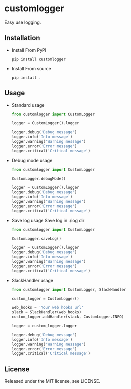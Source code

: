 customlogger
==
Easy use logging.


Installation
--
* Install From PyPI
  ```
  pip install customlogger
  ```

* Install From source
  ```
  pip install .
  ```


Usage
--
* Standard usage
  ```python
  from customlogger import CustomLogger

  logger = CustomLogger().logger

  logger.debug('Debug message')
  logger.info('Info message')
  logger.warning('Warning message')
  logger.error('Error message')
  logger.critical('Critical message')
  ```

* Debug mode usage
  ```python
  from customlogger import CustomLogger

  CustomLogger.debugMode()

  logger = CustomLogger().logger
  logger.debug('Debug message')
  logger.info('Info message')
  logger.warning('Warning message')
  logger.error('Error message')
  logger.critical('Critical message')
  ```

* Save log usage
  Save log in ./log dir
  ```python
  from customlogger import CustomLogger

  CustomLogger.saveLog()

  logger = CustomLogger().logger
  logger.debug('Debug message')
  logger.info('Info message')
  logger.warning('Warning message')
  logger.error('Error message')
  logger.critical('Critical message')
  ```

* SlackHandler usage
  ```python
  from customlogger import CustomLogger, SlackHandler

  custom_logger = CustomLogger()

  web_hooks = 'Your web hooks url'
  slack = SlackHandler(web_hooks)
  custom_logger.addHandler(slack, CustomLogger.INFO)

  logger = custom_logger.logger

  logger.debug('Debug message')
  logger.info('Info message')
  logger.warning('Warning message')
  logger.error('Error message')
  logger.critical('Critical message')
  ```


License
--
Released under the MIT license, see LICENSE.
